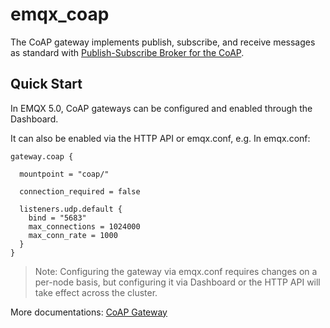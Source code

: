 # emqx_coap

The CoAP gateway implements publish, subscribe, and receive messages as standard
with [Publish-Subscribe Broker for the CoAP](https://datatracker.ietf.org/doc/html/draft-ietf-core-coap-pubsub-09).

## Quick Start

In EMQX 5.0, CoAP gateways can be configured and enabled through the Dashboard.

It can also be enabled via the HTTP API or emqx.conf, e.g. In emqx.conf:

```properties
gateway.coap {

  mountpoint = "coap/"

  connection_required = false

  listeners.udp.default {
    bind = "5683"
    max_connections = 1024000
    max_conn_rate = 1000
  }
}
```

> Note:
> Configuring the gateway via emqx.conf requires changes on a per-node basis,
> but configuring it via Dashboard or the HTTP API will take effect across the cluster.

More documentations: [CoAP Gateway](https://www.emqx.io/docs/en/v5.0/gateway/coap.html)
